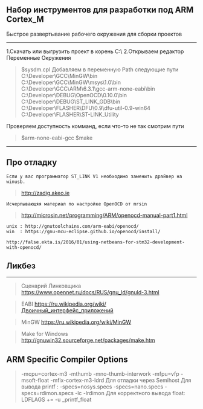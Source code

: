 ## Набор инструментов для разработки под ARM Cortex_M
Быстрое развертывание рабочего окружения для сборки проектов

---
1.Скачать или выгрузить проект в корень C:\ 
2.Открываем редактор Переменные Окружения
> $sysdm.cpl
Добавляем в переменную Path следующие пути
> C:\Developer\GCC\MinGW\bin
> C:\Developer\GCC\MinGW\msys\1.0\bin
> C:\Developer\GCC\ARM\6.3.1\gcc-arm-none-eabi\bin
> C:\Developer\DEBUG\OpenOCD\0.10.0\bin
> C:\Developer\DEBUG\ST_LINK_GDB\bin
> C:\Developer\FLASHER\DFU\0.9\dfu-util-0.9-win64
> C:\Developer\FLASHER\ST-LINK_Utility

Проверяем доступность комманд, если что-то не так смотрим пути
>$arm-none-eabi-gcc
>$make

---
## Про отладку
	Если у вас программатор ST_LINK V1 необходимо заменить драйвер на winusb.
>	http://zadig.akeo.ie
	
	Исчерпывающяя материал по настройке OpenOCD от mrsin
>	http://microsin.net/programming/ARM/openocd-manual-part1.html

	unix : http://gnutoolchains.com/arm-eabi/openocd/
	win  : https://gnu-mcu-eclipse.github.io/openocd/install/

	http://false.ekta.is/2016/01/using-netbeans-for-stm32-development-with-openocd/

## Ликбез
---
> Сценарий Линковщика
> https://www.opennet.ru/docs/RUS/gnu_ld/gnuld-3.html

> EABI 
> https://ru.wikipedia.org/wiki/Двоичный_интерфейс_приложений

> MinGW
> https://ru.wikipedia.org/wiki/MinGW

> Make for Windows		
> http://gnuwin32.sourceforge.net/packages/make.htm
	
## ARM Specific Compiler Options 
>	-mcpu=cortex-m3 -mthumb -mno-thumb-interwork -mfpu=vfp -msoft-float -mfix-cortex-m3-ldrd
>	Для отладки через Semihost
>	Для вывода printf			: -specs=nosys.specs -specs=nano.specs -specs=rdimon.specs -lc -lrdimon
>	Для корректного вывода float: LDFLAGS += -u _printf_float
